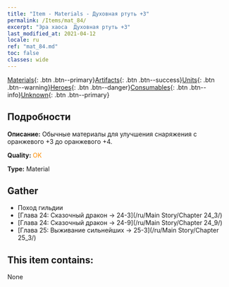 ```yaml
---
title: "Item - Materials - Духовная ртуть +3"
permalink: /Items/mat_84/
excerpt: "Эра хаоса  Духовная ртуть +3"
last_modified_at: 2021-04-12
locale: ru
ref: "mat_84.md"
toc: false
classes: wide
---
```

 [Materials](/ru/Items/){: .btn .btn--primary}[Artifacts](/ru/Items/Artifacts/){: .btn .btn--success}[Units](/ru/Items/Units/){: .btn .btn--warning}[Heroes](/ru/Items/Heroes/){: .btn .btn--danger}[Consumables](/ru/Items/Consumables/){: .btn .btn--info}[Unknown](/ru/Items/Unknown/){: .btn .btn--primary}

## Подробности
 **Описание:** Обычные материалы для улучшения снаряжения c оранжевого +3 до оранжевого +4.

 **Quality:** <span style="color: #FF8C00">OK</span>

 **Type:** Material

## Gather

*    Поход гильдии 
*    [Глава 24: Сказочный дракон -> 24-3](/ru/Main Story/Chapter 24_3/) 
*    [Глава 24: Сказочный дракон -> 24-9](/ru/Main Story/Chapter 24_9/) 
*    [Глава 25: Выживание сильнейших -> 25-3](/ru/Main Story/Chapter 25_3/) 

## This item contains:

  None

